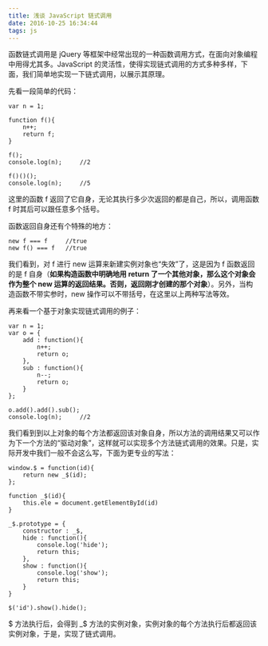 ```yaml
---
title: 浅谈 JavaScript 链式调用
date: 2016-10-25 16:34:44
tags: js
---
```


函数链式调用是 jQuery 等框架中经常出现的一种函数调用方式，在面向对象编程中用得尤其多。JavaScript 的灵活性，使得实现链式调用的方式多种多样，下面，我们简单地实现一下链式调用，以展示其原理。

<!-- more -->

先看一段简单的代码：

```
var n = 1;

function f(){
    n++;
    return f;
}

f();
console.log(n);     //2

f()()();
console.log(n);     //5
```

这里的函数 f 返回了它自身，无论其执行多少次返回的都是自己，所以，调用函数 f 时其后可以跟任意多个括号。

函数返回自身还有个特殊的地方：

```
new f === f     //true
new f() === f   //true
```

我们看到，对 f 进行 new 运算来新建实例对象也“失效”了，这是因为 f 函数返回的是 f 自身（**如果构造函数中明确地用 return 了一个其他对象，那么这个对象会作为整个 new 运算的返回结果。否则，返回刚才创建的那个对象**）。另外，当构造函数不带实参时，new 操作可以不带括号，在这里以上两种写法等效。

再来看一个基于对象实现链式调用的例子：

```
var n = 1;
var o = {
    add : function(){
        n++;
        return o;
    },
    sub : function(){
        n--;
        return o;
    }
};

o.add().add().sub();
console.log(n);     //2
```

我们看到到以上对象的每个方法都返回该对象自身，所以方法的调用结果又可以作为下一个方法的“驱动对象”，这样就可以实现多个方法链式调用的效果。只是，实际开发中我们一般不会这么写，下面为更专业的写法：

```
window.$ = function(id){
    return new _$(id);
};

function _$(id){
    this.ele = document.getElementById(id)
}

_$.prototype = {
    constructor : _$,
    hide : function(){
        console.log('hide');
        return this;
    },
    show : function(){
        console.log('show');
        return this;
    }
}

$('id').show().hide();
```

$ 方法执行后，会得到 _$ 方法的实例对象，实例对象的每个方法执行后都返回该实例对象，于是，实现了链式调用。